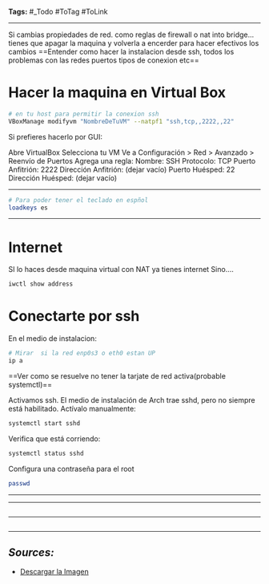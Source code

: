 **Tags:** #_Todo
#ToTag #ToLink 
- - -
Si cambias propiedades de red. como reglas de firewall o nat into bridge... tienes que apagar la maquina y volverla a encerder para hacer efectivos los cambios
==Entender como hacer la instalacion desde ssh, todos los problemas con las redes puertos tipos de conexion etc==
# Hacer la maquina en Virtual Box
``` bash
# en tu host para permitir la conexion ssh
VBoxManage modifyvm "NombreDeTuVM" --natpf1 "ssh,tcp,,2222,,22"
```
Si prefieres hacerlo por GUI:

Abre VirtualBox
Selecciona tu VM
Ve a Configuración > Red > Avanzado > Reenvío de Puertos
Agrega una regla:
Nombre: SSH
Protocolo: TCP
Puerto Anfitrión: 2222
Dirección Anfitrión: (dejar vacío)
Puerto Huésped: 22
Dirección Huésped: (dejar vacío)

- - - 
``` bash
# Para poder tener el teclado en espñol
loadkeys es
```
- - - 
# Internet
 SI lo haces desde maquina virtual con NAT ya tienes internet 
Sino.... 
``` bash
iwctl show address
```
# Conectarte por ssh
En el medio de instalacion:
``` bash
# Mirar  si la red enp0s3 o eth0 estan UP
ip a
```
==Ver como se resuelve no tener la tarjate de red activa(probable systemctl)==

Activamos ssh. El medio de instalación de Arch trae sshd, pero no siempre está habilitado. Actívalo manualmente:
```bash
systemctl start sshd
```
Verifica que está corriendo:
```bash
systemctl status sshd
```
Configura una contraseña para el root
```bash
passwd
```




- - - 


- - - 
``` bash

```
- - - 
``` bash

```



- - - 
## ***Sources:***
- [Descargar la Imagen](https://mirror.23m.com/archlinux/iso/latest/)